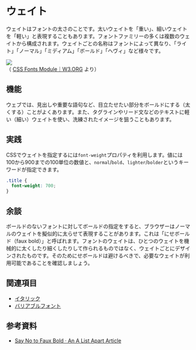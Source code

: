# ウェイト

ウェイトはフォントの太さのことです。太いウェイトを「重い」、細いウェイトを「軽い」と表現することもあります。フォントファミリーの多くは複数のウェイトから構成されます。ウェイトごとの名称はフォントによって異なり、「ライト」「ノーマル」「ミディアム」「ボールド」「ヘヴィ」など様々です。

![](https://drafts.csswg.org/css-fonts-3/optimaweights.png)  
（ <a href="https://drafts.csswg.org/css-fonts-3/" target="_blank">CSS Fonts Module｜W3.ORG</a>  より）

## 機能

ウェブでは、見出しや重要な語句など、目立たせたい部分をボールドにする（太くする）ことがよくあります。また、タグラインやリード文などのテキストに軽い（細い）ウェイトを使い、洗練されたイメージを狙うこともあります。

## 実践

CSSでウェイトを指定するには`font-weight`プロパティを利用します。値には100から900までの100単位の数値と、`normal`/`bold`、`lighter`/`bolder`というキーワードが指定できます。

```css
.title {
  font-weight: 700;
}
```

## 余談

ボールドのないフォントに対してボールドの指定をすると、ブラウザーはノーマルのウェイトを擬似的に太らせて表現することがあります。これは「にせボールド（faux bold）」と呼ばれます。フォントのウェイトは、ひとつのウェイトを機械的に太くしたり細くしたりして作られるものではなく、ウェイトごとにデザインされたものです。そのためにせボールドは避けるべきで、必要なウェイトが利用可能であることを確認しましょう。

## 関連項目

- [イタリック](#)
- [バリアブルフォント](#)

## 参考資料

- [Say No to Faux Bold · An A List Apart Article](https://alistapart.com/article/say-no-to-faux-bold)
